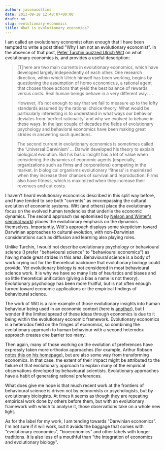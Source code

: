 ```yaml
---
author: jasonacollins
date: 2013-09-18 12:48:07+00:00
draft: no
slug: evolutionary-economics
title: What is evolutionary economics?
---
```


I am called an evolutionary economist often enough that I have been tempted to write a post titled "Why I am not an evolutionary economist". In the absence of that post, [Peter Turchin quizzed Ulrich Witt](http://socialevolutionforum.com/2013/09/16/economics-meets-evolution-in-a-fantastic-setting/) on what evolutionary economics is, and provides a useful description:


<blockquote>[T]here are two main currents in evolutionary economics, which have developed largely independently of each other. One research direction, within which Ulrich himself has been working, begins by questioning the assumption of homo economicus, a rational agent that choses those actions that yield the best balance of rewards versus costs. Real human beings behave in a very different way. ...

However, it’s not enough to say that we fail to measure up to the lofty standards assumed by the rational choice theory. What would be particularly interesting is to understand in what ways our behavior deviates from ‘perfect rationality’ and why we evolved to behave in these ways. In the last couple of decades the fields of evolutionary psychology and behavioral economics have been making great strides in answering such questions.

The second current in evolutionary economics is sometimes called the ‘Universal Darwinism’ ... Darwin developed his theory to explain biological evolution. But his basic insight has a lot of value when considering the dynamics of economic agents (especially, organizations such as firms and corporations) competing in the market. In biological organisms evolutionary ‘fitness’ is maximized when they increase their chances of survival and reproduction. Firms also have fitness, which is maximized when they increase their revenues and cut costs.</blockquote>


I haven't heard evolutionary economics described in this split way before, and have tended to see both "currents" as encompassing the cultural evolution of economic systems. Witt (and others) place the evolutionary focus on the evolved human tendencies that underlie the economic dynamics. The second approach (as epitomised by [Nelson and Winter's seminal work](https://www.jasoncollins.blog/nelson-and-winters-an-evolutionary-theory-of-economic-change/)) places the evolutionary emphasis on the dynamics themselves. Importantly, Witt's approach displays some skepticism toward Darwinian approaches to cultural evolution, with non-Darwinian considerations such as diffusion and learning also playing roles.

Unlike Turchin, I would not describe evolutionary psychology or behavioural science (I prefer "behavioural science" to "behavioural economics") as having made great strides in this area. Behavioural science is a body of work crying out for the theoretical backbone that evolutionary biology could provide. Yet evolutionary biology is not considered in most behavioural science work. It is why we have so many lists of heuristics and biases and so little theoretical unification (giving a bias a name is not theory). Evolutionary psychology has been more fruitful, but is not often enough turned toward economic applications or the empirical findings of behavioural science.

The work of Witt is a rare example of those evolutionary insights into human behaviour being used in an economic context (here is [another](https://www.jasoncollins.blog/deep-rationality-the-evolutionary-economics-of-decision-making/)), but I wonder if the limited spread of these ideas through economics is due to it being within the evolutionary economic framework. Evolutionary economics is a heterodox field on the fringes of economics, so combining the evolutionary approach to human behaviour with a second heterodox approach creates one barrier too many.

Then again, many of those working on the evolution of preferences have expressly taken more orthodox approaches (for example, Arthur Robson [notes this on his homepage](http://www.sfu.ca/~robson/)), but are also some way from transforming economics. In that case, the extent of their impact might be attributed to the failure of that evolutionary approach to explain many of the empirical observations developed by behavioural scientists. Evolutionary approaches have a habit of generating rational preferences.

What does give me hope is that much recent work at the frontiers of behavioural science is driven not by economists or psychologists, but by evolutionary biologists. At times it seems as though they are repeating empirical work done by others before them, but with an evolutionary framework with which to analyse it, those observations take on a whole new light.

As for the label for my work, I am tending towards "Darwinian economics". I'm not sure if it will work, but it avoids the baggage that comes with "evolutionary economics", "bioeconomics" and other labels with longer traditions. It is also less of a mouthful than "the integration of economics and evolutionary biology".
